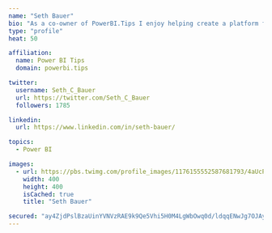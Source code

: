 ```yaml
---
name: "Seth Bauer"
bio: "As a co-owner of PowerBI.Tips I enjoy helping create a platform for new and advanced users alike to learn and expand their skills and get the most out of Power BI."
type: "profile"
heat: 50

affiliation:
  name: Power BI Tips
  domain: powerbi.tips

twitter:
  username: Seth_C_Bauer
  url: https://twitter.com/Seth_C_Bauer
  followers: 1785

linkedin:
  url: https://www.linkedin.com/in/seth-bauer/

topics:
  - Power BI

images:
  - url: https://pbs.twimg.com/profile_images/1176155552587681793/4aUcPKoe_400x400.jpg
    width: 400
    height: 400
    isCached: true
    title: "Seth Bauer"

secured: "ay4ZjdPslBzaUinYVNVzRAE9k9Qe5Vhi5H0M4LgWbOwq0d/ldqqENwJg7OJAyQbVshYLRZz3EQ1s6Mlb0LxzURolKFrRfRB4ikouWWMxv3JjBlgKgoBXq0dKiZXctw1QhNmhyJ9KzrPDJuS+NGF8ajlPRBLHlyKuRk2wA5RLSDckPuzVSZVEx0prPZ6cWYTNGH3B+A2GpiGQ7fr55FEh4JoNegPe9wUVeU1MS3gr31m4s9J6ZuZCM6lyeFURrgGJtr8CX2h5rM997rf8ZCx9sKOpdmzy+LJHkIodQZRUX47D1Adlme0OpvB8UoYHZfTp5IqGhlomt6hH9L9TOXr2u/VTljt/L6/vapLU0z3CdHfpZSnuy+9bs6EgnX0lurApJWnyGloi5gEbyUIZlY1gsQ==;Ii2GIeHGuSAy5J58lxtmog=="
---
```


